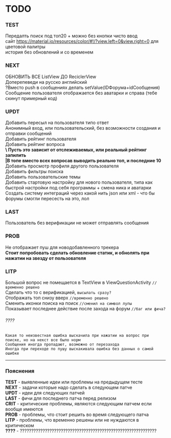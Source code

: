 # TODO

### TEST
Передалть поиск под топ20 + можно без кнопки чисто ввод </br>
сайт https://material.io/resources/color/#!/?view.left=0&view.right=0 для цветовой палитры </br>
история без обновлений и со временем </br>

### NEXT
ОБНОВИТЬ ВСЕ ListView ДО ReciclerView </br>
Доперепеведи на русско английский </br>
?Вместо push в сообщениях делать setValue(IDФорума+idСообщения) </br>
Сообщение пользователя отображается без аватарки и справа (тебе скинут примерный код) </br>

### UPDT 
Добавить пересыл на пользователя типо ответ </br>
Анонимный вход, или пользовательский, без возможности создания и отправки сообщений </br>
Добавить рейтинг пользователя </br>
Добавить рейтинг вопроса </br>
**\ Пусть это зависит от отслеживаемых, или реальный рейтинг запилить** </br>
**|В топе вместо всех вопросав выводить реально топ, и последние 10** </br>
Добавить просмотр профиля другого пользователя </br>
Добавить фильтры поиска </br>
Добавить пользовательские темы </br>
Добавить стартовую настройку для нового пользователя, типа как быстрой настройки под себя программы + смена ника и аватарки </br>
Создать систему интеграций через какой нить json или xml - что бы форумы смогли пересесть на это, лол </br>

### LAST
Пользователь без верификации не может отправлять сообщения </br>

### PROB
Не отображает пуш для новодобавленного трекера </br>
**Cтоит попробовать сделать обновление статик, и обнолять при нажатии на звезду от пользователя** </br>

### LITP
Большой вопрос не помещается в TextView в ViewQuestionActivity `//временно решено` </br>
Сделать что то с верификацией, `высылать сразу?` </br>
Отображать топ снизу вверх `//временно решено` </br>
Сменить иконки поиска на поиск `//сменил на символ лупы` </br>
Показывает последнее действие после захода на форум `//баг или фича?` </br>

###### ????
    Какая то неизвестная ошибка выскачила при нажатии на вопрос при поиске, но на некст все было норм
    Сообщения иногда пропадают, возможно от перезахода
    Иногда при переходе по пушу выскакивала ошибка без данных о самой ошибке
    
***
### Пояснения
**TEST** - выявленные идеи или проблемы на предыдущем тесте </br>
**NEXT** - задачи которые надо сделать в следующем патче </br>
**UPDT** - идеи для следующих патчей </br>
**LAST** - фичи для последнего патча перед релизом </br>
**CRIT** - критические проблемы, являются следующим патчем если вообще имеются </br>
**PROB** - проблемы, что стоит решить во время следующего патча </br>
**LITP** - проблемы, что временно решены или не нуждаются в критическом </br>
**????** - ???????????????????????????????????????????????????????????? </br>
